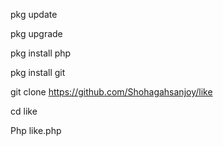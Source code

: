 pkg update

pkg upgrade

pkg install php

pkg install git

git clone https://github.com/Shohagahsanjoy/like

cd like

Php like.php
